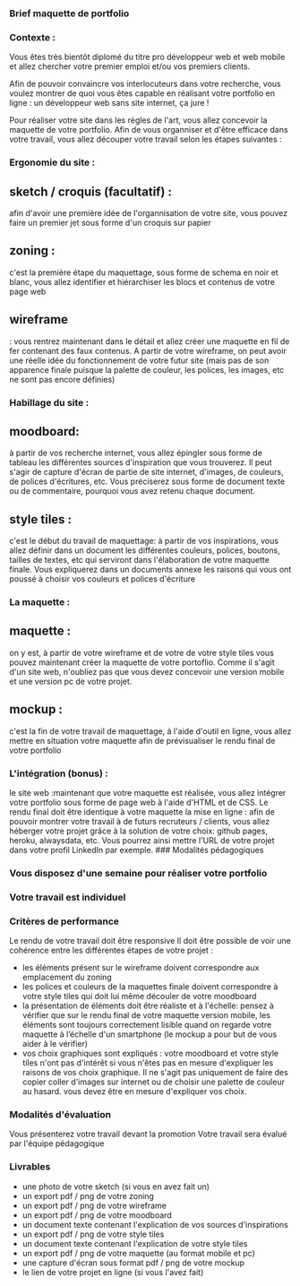 ### Brief maquette de portfolio ####

### Contexte :
Vous êtes très bientôt diplomé du titre pro développeur web et web mobile et allez chercher votre premier emploi et/ou vos premiers clients.

Afin de pouvoir convaincre vos interlocuteurs dans votre recherche, vous voulez montrer de quoi vous êtes capable en réalisant votre portfolio en ligne : un développeur web sans site internet, ça jure !

Pour réaliser votre site dans les règles de l'art, vous allez concevoir la maquette de votre portfolio. Afin de vous organniser et d'être efficace dans votre travail, vous allez découper votre travail selon les étapes suivantes :

### Ergonomie du site :

## sketch / croquis (facultatif) : 
afin d'avoir une première idée de l'organnisation de votre site, vous pouvez faire un premier jet sous forme d'un croquis sur papier
## zoning :
c'est la première étape du maquettage, sous forme de schema en noir et blanc, vous allez identifier et hiérarchiser les blocs et contenus de votre page web
## wireframe 
: vous rentrez maintenant dans le détail et allez créer une maquette en fil de fer contenant des faux contenus. A partir de votre wireframe, on peut avoir une réelle idée du fonctionnement de votre futur site (mais pas de son apparence finale puisque la palette de couleur, les polices, les images, etc ne sont pas encore définies)
​
### Habillage du site :

## moodboard:
à partir de vos recherche internet, vous allez épingler sous forme de tableau les différentes sources d'inspiration que vous trouverez. Il peut s'agir de capture d'écran de partie de site internet, d'images, de couleurs, de polices d'écritures, etc. Vous préciserez sous forme de document texte ou de commentaire, pourquoi vous avez retenu chaque document.
## style tiles :
c'est le début du travail de maquettage: à partir de vos inspirations, vous allez définir dans un document les différentes couleurs, polices, boutons, tailles de textes, etc qui serviront dans l'élaboration de votre maquette finale. Vous expliquerez dans un documents annexe les raisons qui vous ont poussé à choisir vos couleurs et polices d'écriture
​
### La maquette :

## maquette :
on y est, à partir de votre wireframe et de votre de votre style tiles vous pouvez maintenant créer la maquette de votre portoflio. Comme il s'agit d'un site web, n'oubliez pas que vous devez concevoir une version mobile et une version pc de votre projet.
## mockup : 
c'est la fin de votre travail de maquettage, à l'aide d'outil en ligne, vous allez mettre en situation votre maquette afin de prévisualiser le rendu final de votre portfolio

### L'intégration (bonus) :

le site web :maintenant que votre maquette est réalisée, vous allez intégrer votre portfolio sous forme de page web à l'aide d'HTML et de CSS. Le rendu final doit être identique à votre maquette
la mise en ligne : afin de pouvoir montrer votre travail à de futurs recruteurs / clients, vous allez héberger votre projet grâce à la solution de votre choix: github pages, heroku, alwaysdata, etc. Vous pourrez ainsi mettre l'URL de votre projet dans votre profil LinkedIn par exemple.
​
### Modalités pédagogiques
### Vous disposez d'une semaine pour réaliser votre portfolio

### Votre travail est individuel

### Critères de performance
Le rendu de votre travail doit être responsive
Il doit être possible de voir une cohérence entre les différentes étapes de votre projet :
- les éléments présent sur le wireframe doivent correspondre aux emplacement du zoning
- les polices et couleurs de la maquettes finale doivent correspondre à votre style tiles qui doit lui même découler de votre moodboard
- la présentation de éléments doit être réaliste et à l'échelle: pensez à vérifier que sur le rendu final de votre maquette version mobile, les éléments sont toujours correctement lisible quand on regarde votre maquette à l’échelle d'un smartphone (le mockup a pour but de vous aider à le vérifier)
- vos choix graphiques sont expliqués : votre moodboard et votre style tiles n'ont pas d'intérêt si vous n'êtes pas en mesure d'expliquer les raisons de vos choix graphique. Il ne s'agit pas uniquement de faire des copier coller d'images sur internet ou de choisir une palette de couleur au hasard. vous devez être en mesure d'expliquer vos choix.

### Modalités d'évaluation
Vous présenterez votre travail devant la promotion
Votre travail sera évalué par l'équipe pédagogique

### Livrables
- une photo de votre sketch (si vous en avez fait un)
- un export pdf / png de votre zoning
- un export pdf / png de votre wireframe
- un export pdf / png de votre moodboard
- un document texte contenant l'explication de vos sources d'inspirations
- un export pdf / png de votre style tiles
- un document texte contenant l'explication de votre style tiles
- un export pdf / png de votre maquette (au format mobile et pc)
- une capture d'écran sous format pdf / png de votre mockup
- le lien de votre projet en ligne (si vous l'avez fait)